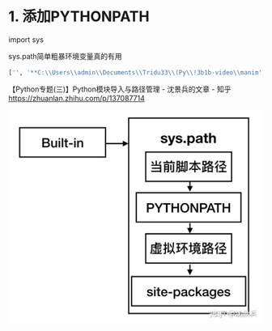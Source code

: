 # 1. 添加PYTHONPATH




import sys

sys.path简单粗暴环境变量真的有用



```python
['', '**C:\\Users\\admin\\Documents\\Tridu33\\(Py\\!3b1b-video\\manim', 'C:\\Users\\admin\\Documents\\Tridu33\\(Py\\!jupyternotebook\\tensorflow-handbook--cubao\\source\\_static\\codehttps://pic1.zhimg.com/80/v2-81db12975566ebcdc6fdc0a0bc860004_1440w.jpg', **'C:\\ProgramData\\Miniconda3\\python37.zip', 'C:\\ProgramData\\Miniconda3\\DLLs', 'C:\\ProgramData\\Miniconda3\\lib', 'C:\\ProgramData\\Miniconda3', 'C:\\ProgramData\\Miniconda3\\lib\\site-packages', 'C:\\ProgramData\\Miniconda3\\lib\\site-packages\\win32', 'C:\\ProgramData\\Miniconda3\\lib\\site-packages\\win32\\lib', 'C:\\ProgramData\\Miniconda3\\lib\\site-packages\\Pythonwin']
```

【Python专题(三)】Python模块导入与路径管理 - 沈景兵的文章 - 知乎
https://zhuanlan.zhihu.com/p/137087714

![v2-81db12975566ebcdc6fdc0a0bc860004_1440w](vx_images/5609457190762.jpg)